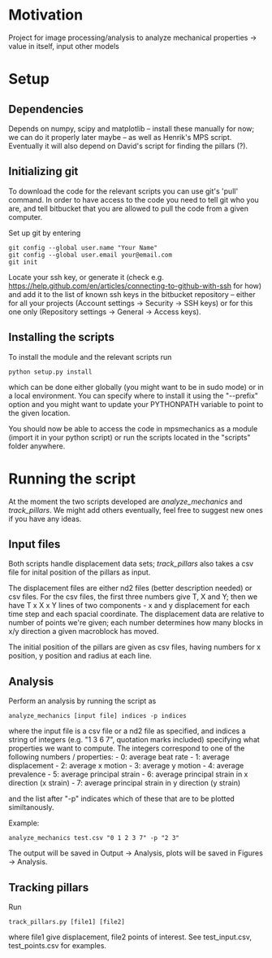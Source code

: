 # Motivation

Project for image processing/analysis to analyze mechanical properties -> value in itself, input other models

# Setup

## Dependencies

Depends on numpy, scipy and matplotlib – install these manually for now; we can do it properly later maybe – as well as Henrik's MPS script. Eventually it will also depend on David's script for finding the pillars (?).

## Initializing git

To download the code for the relevant scripts you can use git's 'pull' command. In order to have access to the code you need to tell git who you are, and tell bitbucket that you are allowed to pull the code from a given computer.

Set up git by entering

    git config --global user.name "Your Name"
    git config --global user.email your@email.com
    git init

Locate your ssh key, or generate it (check e.g. https://help.github.com/en/articles/connecting-to-github-with-ssh for how) and add it to the list of known ssh keys in the bitbucket repository – either for all your projects (Account settings -> Security -> SSH keys) or for this one only (Repository settings -> General -> Access keys).

## Installing the scripts

To install the module and the relevant scripts run

    python setup.py install

which can be done either globally (you might want to be in sudo mode) or in a local environment. You can specify where to install it using the "--prefix" option and you might want to update your PYTHONPATH variable to point to the given location.

You should now be able to access the code in mpsmechanics as a module (import it in your python script) or run the scripts located in the "scripts" folder anywhere.

# Running the script

At the moment the two scripts developed are *analyze_mechanics* and *track_pillars*. We might add others eventually, feel free to suggest new ones if you have any ideas.

## Input files

Both scripts handle displacement data sets; *track_pillars* also takes a csv file for inital position of the pillars as input.

The displacement files are either nd2 files (better description needed) or csv files. For the csv files, the first three numbers give T, X and Y; then we have T x X x Y lines of two components - x and y displacement for each time step and each spacial coordinate. The displacement data are relative to number of points we're given; each number determines how many blocks in x/y direction a given macroblock has moved.

The initial position of the pillars are given as csv files, having numbers for x position, y position and radius at each line.

## Analysis

Perform an analysis by running the script as

    analyze_mechanics [input file] indices -p indices

where the input file is a csv file or a nd2 file as specified, and indices a string of integers (e.g. "1 3 6 7", quotation marks included) specifying what properties we want to compute. The integers correspond to one of the following numbers / properties:
    - 0: average beat rate
    - 1: average displacement
    - 2: average x motion
    - 3: average y motion
    - 4: average prevalence
    - 5: average principal strain
    - 6: average principal strain in x direction (x strain)
    - 7: average principal strain in y direction (y strain)

and the list after "-p" indicates which of these that are to be plotted similtanously.

Example:

    analyze_mechanics test.csv "0 1 2 3 7" -p "2 3"

The output will be saved in Output -> Analysis, plots will be saved in Figures -> Analysis.

## Tracking pillars

Run

    track_pillars.py [file1] [file2]

where file1 give displacement, file2 points of interest. See test\_input.csv, test\_points.csv for examples.
